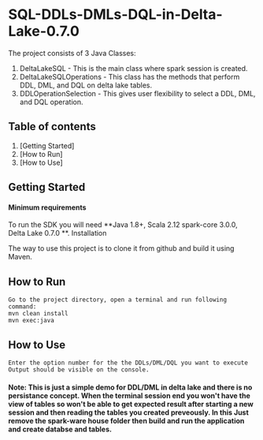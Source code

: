 # SQL-DDLs-DMLs-DQL-in-Delta-Lake-0.7.0

The project consists of 3 Java Classes:

1. DeltaLakeSQL - This is the main class where spark session is created.
2. DeltaLakeSQLOperations - This class has the methods that perform DDL, DML, and DQL on delta lake tables.
3. DDLOperationSelection - This gives user flexibility to select a DDL, DML, and DQL operation.


## Table of contents

1.  [Getting Started]  
2.  [How to Run] 
3.  [How to Use] 
    
## Getting Started
#### Minimum requirements

To run the SDK you will need **Java 1.8+, Scala 2.12 spark-core 3.0.0, Delta Lake 0.7.0 **.
Installation

The way to use this project is to clone it from github and build it using Maven.
## How to Run
    Go to the project directory, open a terminal and run following command:
    mvn clean install
    mvn exec:java

## How to Use

    Enter the option number for the the DDLs/DML/DQL you want to execute
    Output should be visible on the console.
    
#### Note: This is just a simple demo for DDL/DML in delta lake and there is no persistance concept. When the terminal session end you won't have the view of tables so won't be able to get expected result after starting a new session and then reading the tables you created preveously. In this Just remove the spark-ware house folder then build and run the application and create databse and tables.

    


